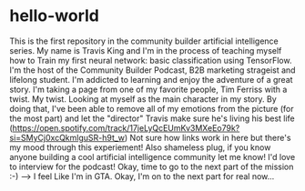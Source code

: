 # hello-world
This is the first repository in the community builder artificial intelligence series. 
My name is Travis King and I'm in the process of teaching myself how to Train my first neural network: basic classification using TensorFlow. I'm the host of the Community Builder Podcast, B2B marketing strageist and lifelong student. I'm addicted to learning and enjoy the adventure of a great story. I'm taking a page from one of my favorite people, Tim Ferriss with a twist. My twist. Looking at myself as the main character in my story. By doing that, I've been able to remove all of my emotions from the picture (for the most part) and let the "director" Travis make sure he's living his best life (https://open.spotify.com/track/17jeLyQcEUmKv3MXeEo79k?si=SMyCj0xcQkmlguSR-h9t_w) Not sure how links work in here but there's my mood through this experiement! Also shameless plug, if you know anyone building a cool artificial intelligence community let me know! I'd love to interview for the podcast! Okay, time to go to the next part of the mission :-) --> I feel Like I'm in GTA. Okay, I'm on to the next part for real now...

